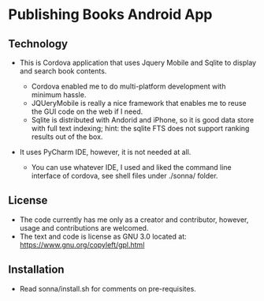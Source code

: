 Publishing Books Android App 
============================

Technology
----------

* This is Cordova application that uses Jquery Mobile and Sqlite to display and search
book contents.
    * Cordova enabled me to do multi-platform development with minimum hassle.
    * JQUeryMobile is really a nice framework that enables me to reuse the GUI code on the web if I need.
    * Sqlite is distributed with Andorid and iPhone, so it is good data store with full text indexing; hint: the 
    sqlite FTS does not support ranking results out of the box. 
     
* It uses PyCharm IDE, however, it is not needed at all.
    * You can use whatever IDE, I used and liked the command line interface of cordova,
    see shell files under ./sonna/ folder. 


License
--------
* The code currently has me only as a creator and contributor, however, usage and contributions are welcomed.
* The text and code is license as GNU 3.0 located at: https://www.gnu.org/copyleft/gpl.html


Installation
-------------
* Read sonna/install.sh for comments on pre-requisites.


